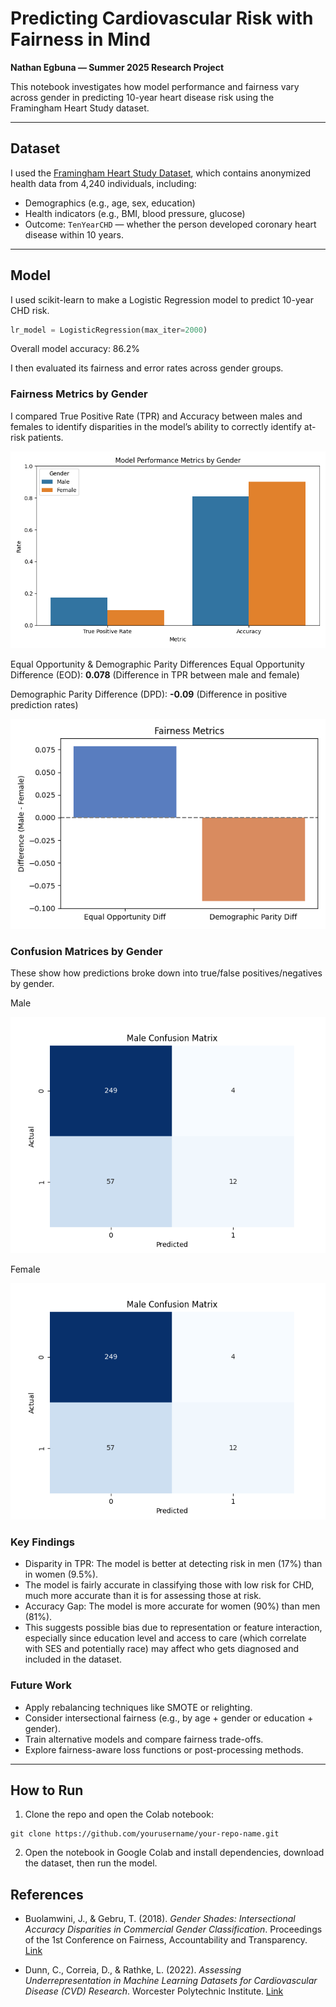 # Predicting Cardiovascular Risk with Fairness in Mind  
**Nathan Egbuna — Summer 2025 Research Project**

This notebook investigates how model performance and fairness vary across gender in predicting 10-year heart disease risk using the Framingham Heart Study dataset.

---

## Dataset  
I used the [Framingham Heart Study Dataset](https://www.kaggle.com/datasets/aasheesh200/framingham-heart-study-dataset), which contains anonymized health data from 4,240 individuals, including:

- Demographics (e.g., age, sex, education)
- Health indicators (e.g., BMI, blood pressure, glucose)
- Outcome: `TenYearCHD` — whether the person developed coronary heart disease within 10 years.

---

## Model
I used scikit-learn to make a Logistic Regression model to predict 10-year CHD risk.

```python
lr_model = LogisticRegression(max_iter=2000)
```

Overall model accuracy: 86.2%

I then evaluated its fairness and error rates across gender groups.

### Fairness Metrics by Gender
I compared True Positive Rate (TPR) and Accuracy between males and females to identify disparities in the model’s ability to correctly identify at-risk patients.

![True Positive Rate and Accuracy](images/tpr_acc.png)

Equal Opportunity & Demographic Parity Differences
Equal Opportunity Difference (EOD): **0.078**
(Difference in TPR between male and female)

Demographic Parity Difference (DPD): **-0.09**
(Difference in positive prediction rates)

![Equal Opportunity & Demographic Parity Differences](images/eod_dpd.png)

### Confusion Matrices by Gender
These show how predictions broke down into true/false positives/negatives by gender.

Male

![Confusion Matrix - Male](images/conf_matrix_male.png)

Female

![Confusion Matrix - Female](images/conf_matrix_male.png)

### Key Findings
* Disparity in TPR: The model is better at detecting risk in men (17%) than in women (9.5%).
* The model is fairly accurate in classifying those with low risk for CHD, much more accurate than it is for assessing those at risk.
* Accuracy Gap: The model is more accurate for women (90%) than men (81%).
* This suggests possible bias due to representation or feature interaction, especially since education level and access to care (which correlate with SES and potentially race) may affect who gets diagnosed and included in the dataset.

### Future Work
* Apply rebalancing techniques like SMOTE or reIighting.
* Consider intersectional fairness (e.g., by age + gender or education + gender).
* Train alternative models and compare fairness trade-offs.
* Explore fairness-aware loss functions or post-processing methods.

---

## How to Run

1. Clone the repo and open the Colab notebook:
```git
git clone https://github.com/yourusername/your-repo-name.git
```
2. Open the notebook in Google Colab and install dependencies, download the dataset, then run the model.

## References

- Buolamwini, J., & Gebru, T. (2018). *Gender Shades: Intersectional Accuracy Disparities in Commercial Gender Classification*. Proceedings of the 1st Conference on Fairness, Accountability and Transparency. [Link](https://proceedings.mlr.press/v81/buolamwini18a.html)

- Dunn, C., Correia, D., & Rathke, L. (2022). *Assessing Underrepresentation in Machine Learning Datasets for Cardiovascular Disease (CVD) Research*. Worcester Polytechnic Institute. [Link](https://digital.wpi.edu/concern/student_works/1v53k137g)
